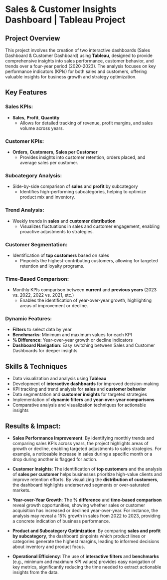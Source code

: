 # Sales & Customer Insights Dashboard | Tableau Project

## Project Overview
This project involves the creation of two interactive dashboards (Sales Dashboard & Customer Dashboard) using **Tableau**, 
designed to provide comprehensive insights into sales performance, customer behavior, and trends over a four-year period (2020-2023). 
The analysis focuses on key performance indicators (KPIs) for both sales and customers, offering valuable insights for business growth and strategy optimization.

## Key Features

### Sales KPIs:
- **Sales**, **Profit**, **Quantity**  
  - Allows for detailed tracking of revenue, profit margins, and sales volume across years.

### Customer KPIs:
- **Orders**, **Customers**, **Sales per Customer**  
  - Provides insights into customer retention, orders placed, and average sales per customer.

### Subcategory Analysis:
- Side-by-side comparison of **sales** and **profit** by subcategory  
  - Identifies high-performing subcategories, helping to optimize product mix and inventory.

### Trend Analysis:
- Weekly trends in **sales** and **customer distribution**  
  - Visualizes fluctuations in sales and customer engagement, enabling proactive adjustments to strategies.

### Customer Segmentation:
- Identification of **top customers** based on sales  
  - Pinpoints the highest-contributing customers, allowing for targeted retention and loyalty programs.

### Time-Based Comparison:
- Monthly KPIs comparison between **current** and **previous years** (2023 vs. 2022, 2022 vs. 2021, etc.)  
  - Enables the identification of year-over-year growth, highlighting areas of improvement or decline.

### Dynamic Features:
- **Filters** to select data by year
- **Benchmarks**: Minimum and maximum values for each KPI
- **% Difference**: Year-over-year growth or decline indicators
- **Dashboard Navigation**: Easy switching between Sales and Customer Dashboards for deeper insights

## Skills & Techniques
- Data visualization and analysis using **Tableau**
- Development of **interactive dashboards** for improved decision-making  
- KPI tracking and trend analysis for **sales** and **customer behavior**
- Data segmentation and **customer insights** for targeted strategies  
- Implementation of **dynamic filters** and **year-over-year comparisons**  
- Comparative analysis and visualization techniques for actionable insights

## Results & Impact:
- **Sales Performance Improvement**: By identifying monthly trends and comparing sales KPIs across years, the project highlights areas of growth or decline, enabling targeted adjustments to sales strategies. For example, a noticeable increase in sales during a specific month or a drop during another is flagged for action.
  
- **Customer Insights**: The identification of **top customers** and the analysis of **sales per customer** helps businesses prioritize high-value clients and improve retention efforts. By visualizing the **distribution of customers**, the dashboard highlights underserved segments or over-saturated markets.

- **Year-over-Year Growth**: The **% difference** and **time-based comparison** reveal growth opportunities, showing whether sales or customer acquisition has increased or declined year-over-year. For instance, the analysis may reveal a 15% growth in sales from 2022 to 2023, providing a concrete indication of business performance.

- **Product and Subcategory Optimization**: By comparing **sales and profit by subcategory**, the dashboard pinpoints which product lines or categories generate the highest margins, leading to informed decisions about inventory and product focus.

- **Operational Efficiency**: The use of **interactive filters** and **benchmarks** (e.g., minimum and maximum KPI values) provides easy navigation of key metrics, significantly reducing the time needed to extract actionable insights from the data.

